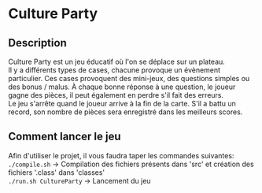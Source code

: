# Culture Party

## Description

Culture Party est un jeu éducatif où l'on se déplace sur un plateau. <br>
Il y a différents types de cases, chacune provoque un évènement particulier. Ces cases provoquent des mini-jeux, des questions simples ou des bonus / malus. À chaque bonne réponse à une question, le joueur gagne des pièces, il peut également en perdre s'il fait des erreurs. <br>
Le jeu s'arrête quand le joueur arrive à la fin de la carte. S'il a battu un record, son nombre de pièces sera enregistré dans les meilleurs scores.

## Comment lancer le jeu

Afin d'utiliser le projet, il vous faudra taper les commandes suivantes: <br>
`./compile.sh` &rarr; Compilation des fichiers présents dans 'src' et création des fichiers '.class' dans 'classes' <br>
`./run.sh CultureParty` &rarr; Lancement du jeu
